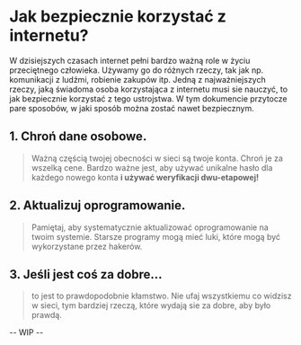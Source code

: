# Jak bezpiecznie korzystać z internetu?
W dzisiejszych czasach internet pełni bardzo ważną role w życiu przeciętnego człowieka. Używamy go do różnych rzeczy, tak jak np. komunikacji z ludźmi, robienie zakupów itp.
Jedną z najważniejszych rzeczy, jaką świadoma osoba korzystająca z internetu musi sie nauczyć, to jak bezpiecznie korzystać z tego ustrojstwa.
W tym dokumencie przytocze pare sposobów, w jaki sposób można zostać nawet bezpiecznym.

## 1. Chroń dane osobowe.
> Ważną częścią twojej obecności w sieci są twoje konta. Chroń je za wszelką cene. Bardzo ważne jest, aby używać unikalne hasło dla każdego nowego konta **i używać weryfikacji dwu-etapowej!**

## 2. Aktualizuj oprogramowanie.
> Pamiętaj, aby systematycznie aktualizować oprogramowanie na twoim systemie. Starsze programy mogą mieć luki, które mogą być wykorzystane przez hakerów.

## 3. Jeśli jest coś za dobre...
> to jest to prawdopodobnie kłamstwo. Nie ufaj wszystkiemu co widzisz w sieci, tym bardziej rzeczą, które wydają sie za dobre, aby było prawdą.

-- WIP --
